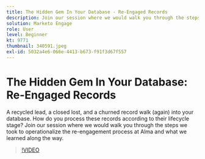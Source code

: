 ```yaml
---
title: The Hidden Gem In Your Database - Re-Engaged Records
description: Join our session where we would walk you through the steps we took to operationalize the re-engagement process at Alma and what we learned along the way.
solution: Marketo Engage
role: User
level: Beginner
kt: 9771
thumbnail: 340591.jpeg
exl-id: 5032a4e6-066e-4413-b673-f91f3d67f557
---
```

# The Hidden Gem In Your Database: Re-Engaged Records

A recycled lead, a closed lost, and a churned record walk (again) into your database. How do you process these records according to their lifecycle stage? Join our session where we would walk you through the steps we took to operationalize the re-engagement process at Alma and what we learned along the way.

>[!VIDEO](https://video.tv.adobe.com/v/340591/?quality=12&learn=on)
